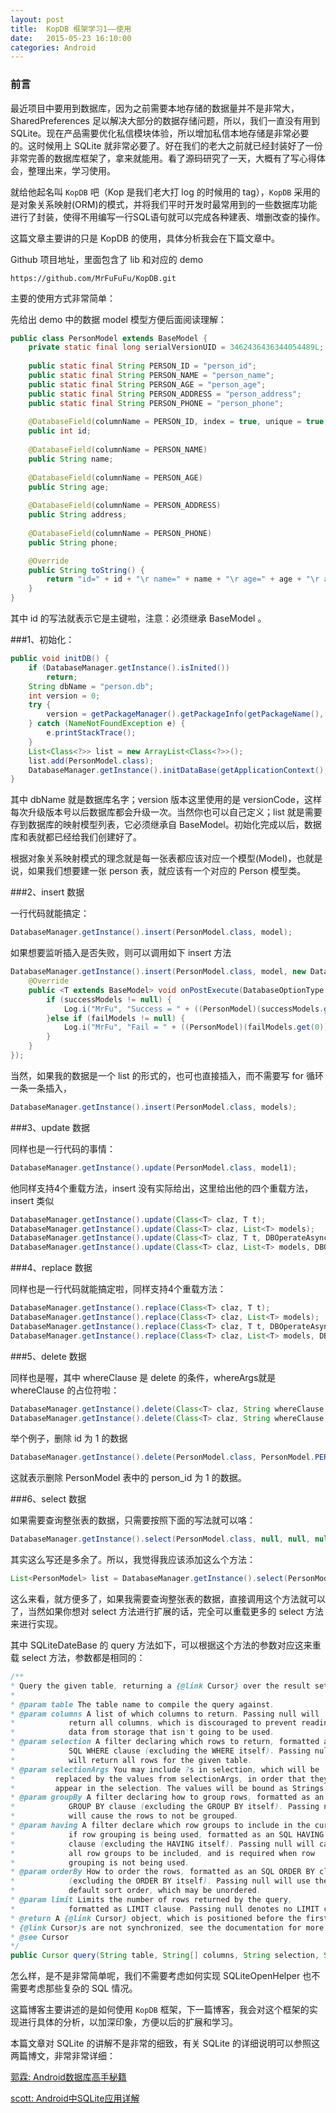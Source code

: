 ```yaml
---
layout: post
title:  KopDB 框架学习1——使用
date:   2015-05-23 16:10:00
categories: Android
---
```


### 前言
最近项目中要用到数据库，因为之前需要本地存储的数据量并不是非常大，SharedPreferences 足以解决大部分的数据存储问题，所以，我们一直没有用到 SQLite。现在产品需要优化私信模块体验，所以增加私信本地存储是非常必要的。这时候用上 SQLite 就非常必要了。好在我们的老大之前就已经封装好了一份非常完善的数据库框架了，拿来就能用。看了源码研究了一天，大概有了写心得体会，整理出来，学习使用。

就给他起名叫 `KopDB` 吧（Kop 是我们老大打 log 的时候用的 tag），`KopDB` 采用的是对象关系映射(ORM)的模式，并将我们平时开发时最常用到的一些数据库功能进行了封装，使得不用编写一行SQL语句就可以完成各种建表、増删改查的操作。

这篇文章主要讲的只是 KopDB 的使用，具体分析我会在下篇文章中。

Github 项目地址，里面包含了 lib 和对应的 demo

	https://github.com/MrFuFuFu/KopDB.git

主要的使用方式非常简单：

先给出 demo 中的数据 model 模型方便后面阅读理解：

```Java
public class PersonModel extends BaseModel {
    private static final long serialVersionUID = 3462436436344054489L;
			
    public static final String PERSON_ID = "person_id";
    public static final String PERSON_NAME = "person_name";
    public static final String PERSON_AGE = "person_age";
    public static final String PERSON_ADDRESS = "person_address";
    public static final String PERSON_PHONE = "person_phone";
    
    @DatabaseField(columnName = PERSON_ID, index = true, unique = true, canBeNull = false)
    public int id;
    
    @DatabaseField(columnName = PERSON_NAME)
    public String name;
    
    @DatabaseField(columnName = PERSON_AGE)
    public String age;
    
    @DatabaseField(columnName = PERSON_ADDRESS)
    public String address;
    
    @DatabaseField(columnName = PERSON_PHONE)
    public String phone;

    @Override
    public String toString() {
        return "id=" + id + "\r name=" + name + "\r age=" + age + "\r address=" + address + "\r phone=" + phone;
    }
}
```

其中 id 的写法就表示它是主键啦，注意：必须继承 BaseModel 。

###1、初始化：

```Java
public void initDB() {
    if (DatabaseManager.getInstance().isInited())
        return;
    String dbName = "person.db";
    int version = 0;
    try {
        version = getPackageManager().getPackageInfo(getPackageName(), 0).versionCode;
    } catch (NameNotFoundException e) {
        e.printStackTrace();
    }
    List<Class<?>> list = new ArrayList<Class<?>>();
    list.add(PersonModel.class);
    DatabaseManager.getInstance().initDataBase(getApplicationContext(), dbName, version, list);
}
```

其中 dbName 就是数据库名字；version 版本这里使用的是 versionCode，这样每次升级版本号以后数据库都会升级一次。当然你也可以自己定义；list 就是需要存到数据库的映射模型列表，它必须继承自 BaseModel。初始化完成以后，数据库和表就都已经给我们创建好了。


根据对象关系映射模式的理念就是每一张表都应该对应一个模型(Model)，也就是说，如果我们想要建一张 person 表，就应该有一个对应的 Person 模型类。

###2、insert 数据

一行代码就能搞定：

```Java
DatabaseManager.getInstance().insert(PersonModel.class, model);
```

如果想要监听插入是否失败，则可以调用如下 insert 方法

```Java
DatabaseManager.getInstance().insert(PersonModel.class, model, new DatabaseManager.getInstance().insert(PersonModel.class, model, new DBOperateAsyncListener() {
    @Override
    public <T extends BaseModel> void onPostExecute(DatabaseOptionType optionType, Class<T> claz, List<T> successModels, List<T> failModels) {
        if (successModels != null) {
            Log.i("MrFu", "Success = " + ((PersonModel)(successModels.get(0))).toString());
        }else if (failModels != null) {
            Log.i("MrFu", "Fail = " + ((PersonModel)(failModels.get(0))).toString());
        }
    }
});
```

当然，如果我的数据是一个 list 的形式的，也可也直接插入，而不需要写 for 循环一条一条插入，

```Java
DatabaseManager.getInstance().insert(PersonModel.class, models);
```

###3、update 数据

同样也是一行代码的事情：

```Java
DatabaseManager.getInstance().update(PersonModel.class, model1);
```

他同样支持4个重载方法，insert 没有实际给出，这里给出他的四个重载方法，insert 类似

```Java
DatabaseManager.getInstance().update(Class<T> claz, T t);
DatabaseManager.getInstance().update(Class<T> claz, List<T> models);
DatabaseManager.getInstance().update(Class<T> claz, T t, DBOperateAsyncListener listener);
DatabaseManager.getInstance().update(Class<T> claz, List<T> models, DBOperateAsyncListener listener);
```

###4、replace 数据

同样也是一行代码就能搞定啦，同样支持4个重载方法：

```Java
DatabaseManager.getInstance().replace(Class<T> claz, T t);
DatabaseManager.getInstance().replace(Class<T> claz, List<T> models);
DatabaseManager.getInstance().replace(Class<T> claz, T t, DBOperateAsyncListener listener);
DatabaseManager.getInstance().replace(Class<T> claz, List<T> models, DBOperateAsyncListener listener);
```

###5、delete 数据

同样也是喔，其中 whereClause 是 delete 的条件，whereArgs就是 whereClause 的占位符啦：

```Java
DatabaseManager.getInstance().delete(Class<T> claz, String whereClause, String[] whereArgs);
DatabaseManager.getInstance().delete(Class<T> claz, String whereClause, String[] whereArgs, DBOperateDeleteListener listener);
```

举个例子，删除 id 为 1 的数据

```Java
DatabaseManager.getInstance().delete(PersonModel.class, PersonModel.PERSON_ID + " = ?", new String[] {"1"});
```

这就表示删除 PersonModel 表中的 person_id 为 1 的数据。

###6、select 数据

如果需要查询整张表的数据，只需要按照下面的写法就可以咯：

```Java
DatabaseManager.getInstance().select(PersonModel.class, null, null, null, null, null, null, null);
```

其实这么写还是多余了。所以，我觉得我应该添加这么个方法：

```Java
List<PersonModel> list = DatabaseManager.getInstance().select(PersonModel.class);
```

这么来看，就方便多了，如果我需要查询整张表的数据，直接调用这个方法就可以了，当然如果你想对 select 方法进行扩展的话，完全可以重载更多的 select 方法来进行实现。

其中 SQLiteDateBase 的 query 方法如下，可以根据这个方法的参数对应这来重载 select 方法，参数都是相同的：

```Java
/**
* Query the given table, returning a {@link Cursor} over the result set.
*
* @param table The table name to compile the query against.
* @param columns A list of which columns to return. Passing null will
*            return all columns, which is discouraged to prevent reading
*            data from storage that isn't going to be used.
* @param selection A filter declaring which rows to return, formatted as an
*            SQL WHERE clause (excluding the WHERE itself). Passing null
*            will return all rows for the given table.
* @param selectionArgs You may include ?s in selection, which will be
*         replaced by the values from selectionArgs, in order that they
*         appear in the selection. The values will be bound as Strings.
* @param groupBy A filter declaring how to group rows, formatted as an SQL
*            GROUP BY clause (excluding the GROUP BY itself). Passing null
*            will cause the rows to not be grouped.
* @param having A filter declare which row groups to include in the cursor,
*            if row grouping is being used, formatted as an SQL HAVING
*            clause (excluding the HAVING itself). Passing null will cause
*            all row groups to be included, and is required when row
*            grouping is not being used.
* @param orderBy How to order the rows, formatted as an SQL ORDER BY clause
*            (excluding the ORDER BY itself). Passing null will use the
*            default sort order, which may be unordered.
* @param limit Limits the number of rows returned by the query,
*            formatted as LIMIT clause. Passing null denotes no LIMIT clause.
* @return A {@link Cursor} object, which is positioned before the first entry. Note that
* {@link Cursor}s are not synchronized, see the documentation for more details.
* @see Cursor
*/
public Cursor query(String table, String[] columns, String selection, String[] selectionArgs, String groupBy, String having, String orderBy, String limit) {...}
```


怎么样，是不是非常简单呢，我们不需要考虑如何实现 SQLiteOpenHelper 也不需要考虑那些复杂的 SQL 情况。

这篇博客主要讲述的是如何使用 `KopDB` 框架，下一篇博客，我会对这个框架的实现进行具体的分析，以加深印象，方便以后的扩展和学习。

本篇文章对 SQLite 的讲解不是非常的细致，有关 SQLite 的详细说明可以参照这两篇博文，非常非常详细：

[郭霖: Android数据库高手秘籍](http://blog.csdn.net/column/details/android-database-pro.html)

[scott: Android中SQLite应用详解](http://blog.csdn.net/liuhe688/article/details/6715983)







